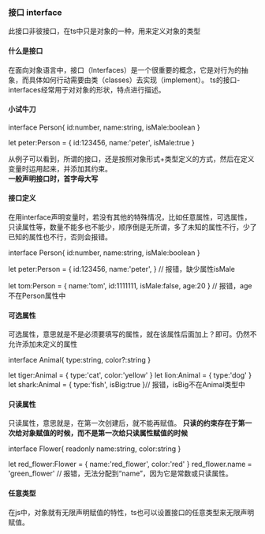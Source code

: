 ### 接口 interface

此接口非彼接口，在ts中只是对象的一种，用来定义对象的类型

#### 什么是接口

在面向对象语言中，接口（Interfaces）是一个很重要的概念，它是对行为的抽象，而具体如何行动需要由类（classes）去实现（implement）。
ts的接口-interfaces经常用于对对象的形状，特点进行描述。

#### 小试牛刀

  interface Person{
    id:number,
    name:string,
    isMale:boolean
  }

  let peter:Person = {
    id:123456,
    name:'peter',
    isMale:true
  }

从例子可以看到，所谓的接口，还是按照对象形式+类型定义的方式，然后在定义变量时运用起来，并添加其约束。  
__一般声明接口时，首字母大写__

#### 接口定义
在用interface声明变量时，若没有其他的特殊情况，比如任意属性，可选属性，只读属性等，数量不能多也不能少，顺序倒是无所谓，多了未知的属性不行，少了已知的属性也不行，否则会报错。

  interface Person{
    id:number,
    name:string,
    isMale:boolean
  }

  let peter:Person = {
    id:123456,
    name:'peter',
  } // 报错，缺少属性isMale

  let tom:Person = {
    name:'tom',
    id:1111111,
    isMale:false,
    age:20
  } // 报错，age不在Person属性中

#### 可选属性

可选属性，意思就是不是必须要填写的属性，就在该属性后面加上？即可。仍然不允许添加未定义的属性

  interface Animal{
    type:string,
    color?:string
  }

  let tiger:Animal = {
    type:'cat',
    color:'yellow'
  }
  let lion:Animal = {
    type:'dog'
  }
  let shark:Animal = {
    type:'fish',
    isBig:true
  }// 报错，isBig不在Animal类型中

#### 只读属性

只读属性，意思就是，在第一次创建后，就不能再赋值。
__只读的约束存在于第一次给对象赋值的时候，而不是第一次给只读属性赋值的时候__

  interface Flower{
    readonly name:string,
    color:string
  }

  let red_flower:Flower = {
    name:'red_flower',
    color:'red'
  }
  red_flower.name = 'green_flower' // 报错，无法分配到“name”，因为它是常数或只读属性。

#### 任意类型

在js中，对象就有无限声明赋值的特性，ts也可以设置接口的任意类型来无限声明赋值。

